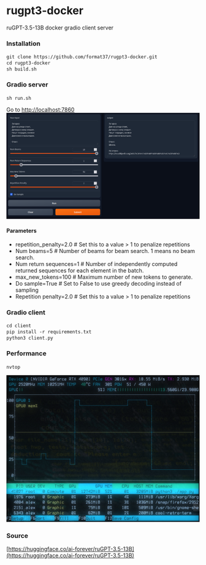 # rugpt3-docker
ruGPT-3.5-13B docker gradio client server
### Installation
```
git clone https://github.com/format37/rugpt3-docker.git
cd rugpt3-docker
sh build.sh
```
### Gradio server
```
sh run.sh
```
Go to [http://localhost:7860](http://localhost:7860)
![image](./assets/result.png)
#### Parameters
* repetition_penalty=2.0  # Set this to a value > 1 to penalize repetitions  
* Num beams=5  # Number of beams for beam search. 1 means no beam search.
* Num return sequences=1  # Number of independently computed returned sequences for each element in the batch.
* max_new_tokens=100  # Maximum number of new tokens to generate.
* Do sample=True  # Set to False to use greedy decoding instead of sampling
* Repetition penalty=2.0  # Set this to a value > 1 to penalize repetitions
### Gradio client
```
cd client
pip install -r requirements.txt
python3 client.py
```
### Performance
```
nvtop
```
![image](./assets/performance.png)
### Source
[https://huggingface.co/ai-forever/ruGPT-3.5-13B](https://huggingface.co/ai-forever/ruGPT-3.5-13B)